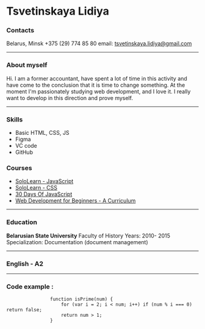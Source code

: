 #  **Tsvetinskaya Lidiya**

###  Contacts

Belarus, Minsk
 +375 (29) 774 85 80 
email: tsvetinskaya.lidiya@gmail.com
___
###  About myself 

Hi. I am a former accountant, have spent a lot of time in this activity and have come to the conclusion that it is time to change something. At the moment I'm passionately studying web development, and I love it. I really want to develop in this direction and prove myself.

---
### Skills
- Basic HTML, CSS, JS
- Figma
- VC code
- GitHub


### Courses 
- [SoloLearn - JavaScript](https://www.sololearn.com/certificates/course/en/20579201/1024/landscape/pdf)
- [SoloLearn - CSS](https://www.sololearn.com/Certificate/1023-20579201/jpg/)
- [30 Days Of JavaScript](https://github.com/Asabeneh/30-Days-Of-JavaScript)
- [Web Development for Beginners - A Curriculum](https://github.com/microsoft/Web-Dev-For-Beginners)

---

### Education

**Belarusian State University**
Faculty of History
Years: 2010- 2015
Specialization: Documentation (document management)

---
### English  - A2

---
### Code example :
```
                function isPrime(num) {
                    for (var i = 2; i < num; i++) if (num % i === 0) return false;
                    return num > 1;
                }
```
